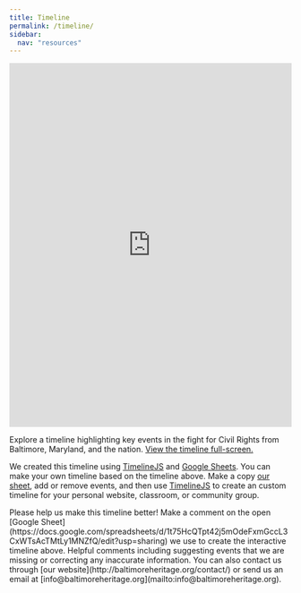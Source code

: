 ```yaml
---
title: Timeline
permalink: /timeline/
sidebar:
  nav: "resources"
---
```

<p class='full'>
<iframe src='https://cdn.knightlab.com/libs/timeline3/latest/embed/index.html?source=1qAMj9BlkYeYCg-DAcM4M6rSItWqwuB_c0Dvq2OLlg6U&font=Default&lang=en&initial_zoom=2&height=650' width='100%' height='650' frameborder='0'></iframe>
</p>

Explore a timeline highlighting key events in the fight for Civil Rights from Baltimore, Maryland, and the nation.  [View the timeline full-screen.](https://cdn.knightlab.com/libs/timeline3/latest/embed/index.html?source=1qAMj9BlkYeYCg-DAcM4M6rSItWqwuB_c0Dvq2OLlg6U&font=Default&lang=en&initial_zoom=2&height=650)

We created this timeline using  [TimelineJS](http://timeline.knightlab.com/) and [Google Sheets](https://www.google.com/sheets/about/). You can make your own timeline based on the timeline above. Make a copy [our sheet](https://docs.google.com/spreadsheets/d/1t75HcQTpt42j5mOdeFxmGccL3CxWTsAcTMtLy1MNZfQ/edit?usp=sharing), add or remove events, and then use [TimelineJS](http://timeline.knightlab.com/) to create an custom timeline for your personal website, classroom, or community group.

<div class="notice--info">
Please help us make this timeline better! Make a comment on the open [Google Sheet](https://docs.google.com/spreadsheets/d/1t75HcQTpt42j5mOdeFxmGccL3CxWTsAcTMtLy1MNZfQ/edit?usp=sharing) we use to create the interactive timeline above. Helpful comments including suggesting events that we are missing or correcting any inaccurate information. You can also contact us through [our website](http://baltimoreheritage.org/contact/) or send us an email at [info@baltimoreheritage.org](mailto:info@baltimoreheritage.org).
</div>
